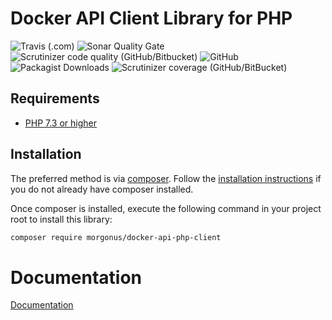 # Docker API Client Library for PHP #
![Travis (.com)](https://img.shields.io/travis/com/Morgonus/docker-api-php-client?label=Travis%20CI%20Build&style=for-the-badge)
![Sonar Quality Gate](https://img.shields.io/sonar/quality_gate/Morgonus_docker-api-php-client?server=https%3A%2F%2Fsonarcloud.io&style=for-the-badge)
![Scrutinizer code quality (GitHub/Bitbucket)](https://img.shields.io/scrutinizer/quality/g/Morgonus/docker-api-php-client?style=for-the-badge)
![GitHub](https://img.shields.io/github/license/morgonus/docker-api-php-client?style=for-the-badge)
![Packagist Downloads](https://img.shields.io/packagist/dt/morgonus/docker-api-php-client?style=for-the-badge)
![Scrutinizer coverage (GitHub/BitBucket)](https://img.shields.io/scrutinizer/coverage/g/Morgonus/docker-api-php-client?style=for-the-badge)

## Requirements ##
* [PHP 7.3 or higher](https://www.php.net/)

## Installation ##
The preferred method is via [composer](https://getcomposer.org/). Follow the
[installation instructions](https://getcomposer.org/doc/00-intro.md) if you do not already have
composer installed.


Once composer is installed, execute the following command in your project root to install this library:

```sh
composer require morgonus/docker-api-php-client
```

# Documentation
[Documentation](https://docker-api-php-client.readthedocs.io/en/latest/)